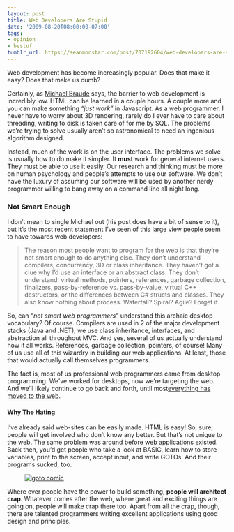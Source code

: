 ```yaml
---
layout: post
title: Web Developers Are Stupid
date: '2009-08-20T08:00:00-07:00'
tags:
- opinion
- bestof
tumblr_url: https://seanmonstar.com/post/707192604/web-developers-are-stupid
---
```

Web development has become increasingly popular. Does that make it easy? Does that make us dumb?

Certainly, as [Michael Braude](http://michaelbraude.blogspot.com/2009/05/why-ill-never-be-web-guy.html) says, the barrier to web development is incredibly low. HTML can be learned in a couple hours. A couple more and you can make something _“just work”_ in Javascript. As a web programmer, I never have to worry about 3D rendering, rarely do I ever have to care about threading, writing to disk is taken care of for me by SQL. The problems we’re trying to solve usually aren’t so astronomical to need an ingenious algorithm designed.

Instead, much of the work is on the user interface. The problems we solve is usually how to do make it simpler. It **must** work for general internet users. They must be able to use it easily. Our research and thinking must be more on human psychology and people’s attempts to use our software. We don’t have the luxury of assuming our software will be used by another nerdy programmer willing to bang away on a command line all night long.

### Not Smart Enough

I don’t mean to single Michael out (his post does have a bit of sense to it), but it’s the most recent statement I’ve seen of this large view people seem to have towards web developers:

> The reason most people want to program for the web is that they’re not smart enough to do anything else. They don’t understand compilers, concurrency, 3D or class inheritance. They haven’t got a clue why I’d use an interface or an abstract class. They don’t understand: virtual methods, pointers, references, garbage collection, finalizers, pass-by-reference vs. pass-by-value, virtual C++ destructors, or the differences between C# structs and classes. They also know nothing about process. Waterfall? Spiral? Agile? Forget it.

So, can _“not smart web programmers”_ understand this archaic desktop vocabulary? Of course. Compilers are used in 2 of the major development stacks (Java and .NET), we use class inheritance, interfaces, and abstraction all throughout MVC. And yes, several of us actually understand how it all works. References, garbage collection, pointers, of course! Many of us use all of this wizardry in building our web applications. At least, those that would actually call themselves programmers.

The fact is, most of us professional web programmers came from desktop programming. We’ve worked for desktops, now we’re targeting the web. And we’ll likely continue to go back and forth, until most[everything has moved to the web](http://www.codinghorror.com/blog/archives/001296.html).

#### Why The Hating

I’ve already said web-sites can be easily made. HTML is easy! So, sure, people will get involved who don’t know any better. But that’s not unique to the web. The same problem was around before web applications existed. Back then, you’d get people who take a look at BASIC, learn how to store variables, print to the screen, accept input, and write GOTOs. And their programs sucked, too.

[<figure class="tmblr-full" data-orig-height="136" data-orig-width="500"><img src="https://64.media.tumblr.com/634985b41f9bb463a02f5978979e2803/e3d2ecc4835f0d3a-1b/s540x810/3e087ebf10e3cbdb8ee6ed489dd5ededb2921635.png" alt="goto comic" data-orig-height="136" data-orig-width="500"></figure>](http://xkcd.com/292/)

Where ever people have the power to build something, **people will architect crap**. Whatever comes after the web, where great and exciting things are going on, people will make crap there too. Apart from all the crap, though, there are talented programmers writing excellent applications using good design and principles.

